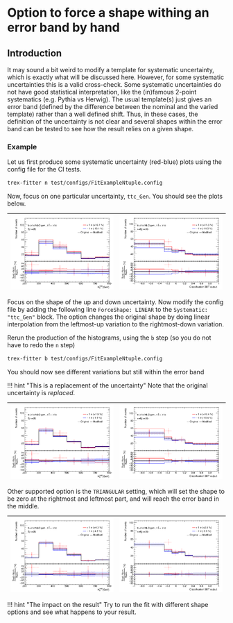 # Option to force a shape withing an error band by hand

## Introduction

It may sound a bit weird to modify a template for systematic uncertainty, which is exactly what will be discussed here.
However, for some systematic uncertainties this is a valid cross-check.
Some systematic uncertainties do not have good statistical interpretation, like the (in)famous 2-point systematics (e.g. Pythia vs Herwig).
The usual template(s) just gives an error band (defined by the difference between the nominal and the varied template) rather than a well defined shift.
Thus, in these cases, the definition of the uncertainty is not clear and several shapes within the error band can be tested to see how the result relies on a given shape.

### Example

Let us first produce some systematic uncertainty (red-blue) plots using the config file for the CI tests.

```bash
trex-fitter n test/configs/FitExampleNtuple.config
```

Now, focus on one particular uncertainty, `ttc_Gen`. You should see the plots below.

| ![No shape](../img/BasicTutorial2020/ljets_5j3b_HT_ttc_ttc_Gen.png) | ![No shape](../img/BasicTutorial2020/ljets_6j4b_BDT_ttc_ttc_Gen.png) |
|---|---|

Focus on the shape of the up and down uncertainty.
Now modify the config file by adding the following line `ForceShape: LINEAR` to the `Systematic: "ttc_Gen"` block.
The option changes the original shape by doing linear interpolation from the leftmost-up variation to the rightmost-down variation.

Rerun the production of the histograms, using the `b` step (so you do not have to redo the `n` step)

```bash
trex-fitter b test/configs/FitExampleNtuple.config
```

You should now see different variations but still within the error band

!!! hint "This is a replacement of the uncertainty"
    Note that the original uncertainty is _replaced_.

| ![Linear shape](../img/BasicTutorial2020/ljets_5j3b_HT_ttc_ttc_Gen_LINEAR.png) | ![Linear shape](../img/BasicTutorial2020/ljets_6j4b_BDT_ttc_ttc_Gen_LINEAR.png) |
|---|---|

Other supported option is the `TRIANGULAR` setting, which will set the shape to be zero at the rightmost and leftmost part, and will reach the error band in the middle.

| ![Triangular shape](../img/BasicTutorial2020/ljets_5j3b_HT_ttc_ttc_Gen_TRIANGULAR.png) | ![Triangular shape](../img/BasicTutorial2020/ljets_6j4b_BDT_ttc_ttc_Gen_TRIANGULAR.png) |
|---|---|

!!! hint "The impact on the result"
    Try to run the fit with different shape options and see what happens to your result.
